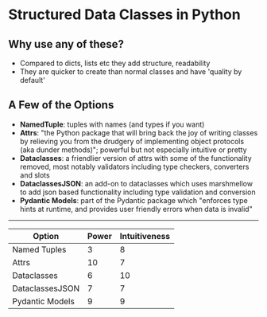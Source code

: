 # Structured Data Classes in Python

## Why use any of these?

- Compared to dicts, lists etc they add structure, readability
- They are quicker to create than normal classes and have 'quality by default'

## A Few of the Options

- **NamedTuple**: tuples with names (and types if you want)
- **Attrs**: "the Python package that will bring back the joy of writing classes by relieving you from the drudgery of implementing object protocols (aka dunder methods)"; powerful but not especially intuitive or pretty
- **Dataclasses**: a friendlier version of attrs with some of the functionality removed, most notably validators including type checkers, converters and slots
- **DataclassesJSON**: an add-on to dataclasses which uses marshmellow to add json based functionality including type validation and conversion
- **Pydantic Models**: part of the Pydantic package which "enforces type hints at runtime, and provides user friendly errors when data is invalid"

-----------------------------------

| Option          | Power | Intuitiveness |
| --------------- | ----- | ------------- |
| Named Tuples    | 3     | 8             |
| Attrs           | 10    | 7             |
| Dataclasses     | 6     | 10            |
| DataclassesJSON | 7     | 7             |
| Pydantic Models | 9     | 9             |

